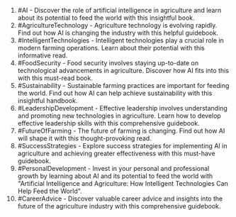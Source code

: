 1. #AI - Discover the role of artificial intelligence in agriculture and learn about its potential to feed the world with this insightful book.
2. #AgricultureTechnology - Agriculture technology is evolving rapidly. Find out how AI is changing the industry with this helpful guidebook.
3. #IntelligentTechnologies - Intelligent technologies play a crucial role in modern farming operations. Learn about their potential with this informative read.
4. #FoodSecurity - Food security involves staying up-to-date on technological advancements in agriculture. Discover how AI fits into this with this must-read book.
5. #Sustainability - Sustainable farming practices are important for feeding the world. Find out how AI can help achieve sustainability with this insightful handbook.
6. #LeadershipDevelopment - Effective leadership involves understanding and promoting new technologies in agriculture. Learn how to develop effective leadership skills with this comprehensive guidebook.
7. #FutureOfFarming - The future of farming is changing. Find out how AI will shape it with this thought-provoking read.
8. #SuccessStrategies - Explore success strategies for implementing AI in agriculture and achieving greater effectiveness with this must-have guidebook.
9. #PersonalDevelopment - Invest in your personal and professional growth by learning about AI and its potential to feed the world with "Artificial Intelligence and Agriculture: How Intelligent Technologies Can Help Feed the World".
10. #CareerAdvice - Discover valuable career advice and insights into the future of the agriculture industry with this comprehensive guidebook.
